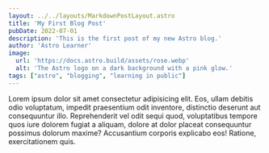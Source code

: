 ```yaml
---
layout: ../../layouts/MarkdownPostLayout.astro
title: 'My First Blog Post'
pubDate: 2022-07-01
description: 'This is the first post of my new Astro blog.'
author: 'Astro Learner'
image:
  url: 'https://docs.astro.build/assets/rose.webp'
  alt: 'The Astro logo on a dark background with a pink glow.'
tags: ["astro", "blogging", "learning in public"]
---
```


Lorem ipsum dolor sit amet consectetur adipisicing elit. Eos, ullam debitis odio voluptatum, impedit praesentium odit inventore, distinctio deserunt aut consequuntur illo. Reprehenderit vel odit sequi quod, voluptatibus tempore quos iure dolorem fugiat a aliquam, dolore at dolor placeat consequuntur possimus dolorum maxime? Accusantium corporis explicabo eos! Ratione, exercitationem quis.
